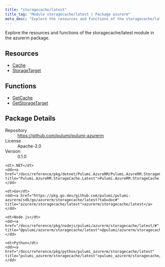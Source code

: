 ```yaml
---
title: "storagecache/latest"
title_tag: "Module storagecache/latest | Package azurerm"
meta_desc: "Explore the resources and functions of the storagecache/latest module in the azurerm package."
---
```


<!-- WARNING: this file was generated by Pulumi Docs Generator. -->
<!-- Do not edit by hand unless you're certain you know what you are doing! -->

Explore the resources and functions of the storagecache/latest module in the azurerm package.

<h2 id="resources">Resources</h2>
<ul class="api">
    <li><a href="cache" title="Cache"><span class="symbol resource"></span>Cache</a></li>
    <li><a href="storagetarget" title="StorageTarget"><span class="symbol resource"></span>StorageTarget</a></li>
</ul>

<h2 id="functions">Functions</h2>
<ul class="api">
    <li><a href="getcache" title="GetCache"><span class="symbol function"></span>GetCache</a></li>
    <li><a href="getstoragetarget" title="GetStorageTarget"><span class="symbol function"></span>GetStorageTarget</a></li>
</ul>

<h2 id="package-details">Package Details</h2>
<dl class="package-details">
	<dt>Repository</dt>
	<dd><a href="https://github.com/pulumi/pulumi-azurerm">https://github.com/pulumi/pulumi-azurerm</a></dd>
	<dt>License</dt>
	<dd>Apache-2.0</dd>
	<dt>Version</dt>
	<dd>0.1.0</dd>
</dl>



<dl class="tabular">

    <dt>.NET</dt>
    <dd><a href="/docs/reference/pkg/dotnet/Pulumi.AzureRM/Pulumi.AzureRM.StorageCache.Latest.html" title="Pulumi.AzureRM.StorageCache.Latest">Pulumi.AzureRM.StorageCache.Latest</a></dd>

    <dt>Go</dt>
    <dd><a href="https://pkg.go.dev/github.com/pulumi/pulumi-azurerm/sdk/go/azurerm/storagecache/latest?tab=doc#" title="azurerm/storagecache/latest">azurerm/storagecache/latest</a></dd>

    <dt>Node.js</dt>
    <dd><a href="/docs/reference/pkg/nodejs/pulumi/azurerm/storagecache/latest/#" title="@pulumi/azurerm/storagecache/latest">@pulumi/azurerm/storagecache/latest</a></dd>

    <dt>Python</dt>
    <dd><a href="/docs/reference/pkg/python/pulumi_azurerm/storagecache/latest" title="pulumi_azurerm/storagecache/latest">pulumi_azurerm/storagecache/latest</a></dd>

</dl>

